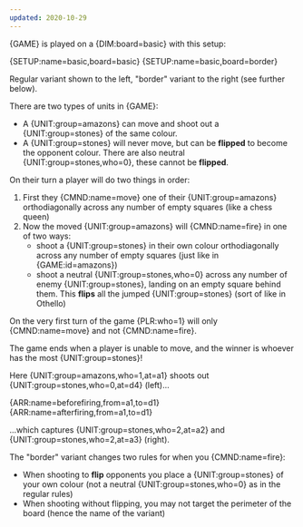 ```yaml
---
updated: 2020-10-29
---
```


{GAME} is played on a {DIM:board=basic} with this setup:

<div class="md-2col">
{SETUP:name=basic,board=basic}
{SETUP:name=basic,board=border}
</div>

Regular variant shown to the left, "border" variant to the right (see further below).

There are two types of units in {GAME}:

- A {UNIT:group=amazons} can move and shoot out a {UNIT:group=stones} of the same colour.
- A {UNIT:group=stones} will never move, but can be **flipped** to become the opponent colour. There are also neutral {UNIT:group=stones,who=0}, these cannot be **flipped**.

On their turn a player will do two things in order:

1. First they {CMND:name=move} one of their {UNIT:group=amazons} orthodiagonally across any number of empty squares (like a chess queen)
1. Now the moved {UNIT:group=amazons} will {CMND:name=fire} in one of two ways:
   - shoot a {UNIT:group=stones} in their own colour orthodiagonally across any number of empty squares (just like in {GAME:id=amazons})
   - shoot a neutral {UNIT:group=stones,who=0} across any number of enemy {UNIT:group=stones}, landing on an empty square behind them. This **flips** all the jumped {UNIT:group=stones} (sort of like in Othello)

On the very first turn of the game {PLR:who=1} will only {CMND:name=move} and not {CMND:name=fire}.

The game ends when a player is unable to move, and the winner is whoever has the most {UNIT:group=stones}!

<div class="md-example">

Here {UNIT:group=amazons,who=1,at=a1} shoots out {UNIT:group=stones,who=0,at=d4} (left)...

<div class="md-2col">
{ARR:name=beforefiring,from=a1,to=d1}
{ARR:name=afterfiring,from=a1,to=d1}
</div>

...which captures {UNIT:group=stones,who=2,at=a2} and {UNIT:group=stones,who=2,at=a3} (right).

</div>

The "border" variant changes two rules for when you {CMND:name=fire}:

- When shooting to **flip** opponents you place a {UNIT:group=stones} of your own colour (not a neutral {UNIT:group=stones,who=0} as in the regular rules)
- When shooting without flipping, you may not target the perimeter of the board (hence the name of the variant)
